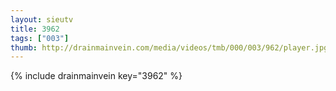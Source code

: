 ```yaml
--- 
layout: sieutv
title: 3962
tags: ["003"]
thumb: http://drainmainvein.com/media/videos/tmb/000/003/962/player.jpg
---
```

{% include drainmainvein key="3962" %} 
